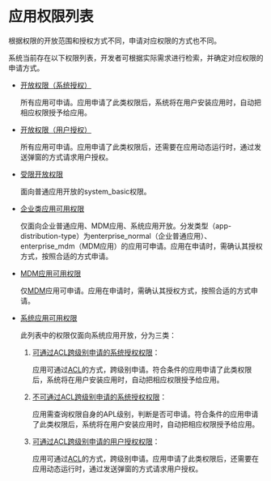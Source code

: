 # 应用权限列表

<!--Kit: Ability Kit-->
<!--Subsystem: Security->
<!--Owner: @xia-bubai-->
<!--SE: @linshuqing; @hehehe-li-->
<!--TSE: @leiyuqian-->

根据权限的开放范围和授权方式不同，申请对应权限的方式也不同。

系统当前存在以下权限列表，开发者可根据实际需求进行检索，并确定对应权限的申请方式。

- [开放权限（系统授权）](permissions-for-all.md)
  
   所有应用可申请。应用申请了此类权限后，系统将在用户安装应用时，自动把相应权限授予给应用。

- [开放权限（用户授权）](permissions-for-all-user.md)

   所有应用可申请。应用申请了此类权限后，还需要在应用动态运行时，通过发送弹窗的方式请求用户授权。

- [受限开放权限](restricted-permissions.md)

   面向普通应用开放的system_basic权限。

- [企业类应用可用权限](permissions-for-enterprise-apps.md)

   仅面向企业普通应用、MDM应用<!--Del-->、系统应用<!--DelEnd-->开放。分发类型（app-distribution-type）为enterprise_normal（企业普通应用）、enterprise_mdm（MDM应用）的应用可申请。应用在申请时，需确认其授权方式，按照合适的方式申请。

- [MDM应用可用权限](permissions-for-mdm-apps.md)

  仅[MDM](../../mdm/mdm-kit-intro.md)应用可申请。应用在申请时，需确认其授权方式，按照合适的方式申请。

<!--Del-->
- [系统应用可用权限](permissions-for-system-apps.md)

   此列表中的权限仅面向系统应用开放，分为三类：

   1. [可通过ACL跨级别申请的系统授权权限](permissions-for-system-apps.md)：

       应用可通过[ACL](declare-permissions-in-acl.md)的方式，跨级别申请。符合条件的应用申请了此类权限后，系统将在用户安装应用时，自动把相应权限授予给应用。
   2. [不可通过ACL跨级别申请的系统授权权限](permissions-for-system-apps-no-acl.md)：

       应用需查询权限自身的APL级别，判断是否可申请。符合条件的应用申请了此类权限后，系统将在用户安装应用时，自动把相应权限授予给应用。

   3. [可通过ACL跨级别申请的用户授权权限](permissions-for-system-apps-user.md)：

       应用可通过[ACL](declare-permissions-in-acl.md)的方式，跨级别申请。应用申请了此类权限后，还需要在应用动态运行时，通过发送弹窗的方式请求用户授权。

<!--DelEnd-->
